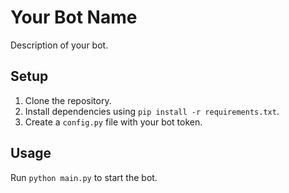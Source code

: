 # Your Bot Name

Description of your bot.

## Setup
1. Clone the repository.
2. Install dependencies using `pip install -r requirements.txt`.
3. Create a `config.py` file with your bot token.

## Usage
Run `python main.py` to start the bot.
